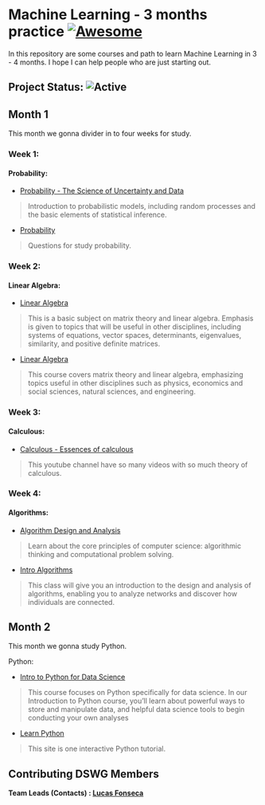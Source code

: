 
# Machine Learning - 3 months practice [![Awesome](https://cdn.rawgit.com/sindresorhus/awesome/d7305f38d29fed78fa85652e3a63e154dd8e8829/media/badge.svg)](https://github.com/sindresorhus/awesome#readme)
   
In this repository are some courses and path to learn Machine Learning in 3 - 4 months. I hope I can help people who are just starting out. 

## Project Status: ![Active](https://img.shields.io/github/last-commit/lucasfonmiranda/machine-learning-path])

## Month 1

This month we gonna divider in to four weeks for study.

  

### Week 1:
#### Probability:

* [Probability - The Science of Uncertainty and Data](https://www.edx.org/course/probability-the-science-of-uncertainty-and-data)
> Introduction to probabilistic models, including random processes and the basic elements of statistical inference.
* [Probability](https://www.khanacademy.org/math/statistics-probability/probability-library)
> Questions for study probability.

### Week 2:
#### Linear Algebra:

* [Linear Algebra]([https://ocw.mit.edu/courses/mathematics/18-06-linear-algebra-spring-2010/])
>This is a basic subject on matrix theory and linear algebra. Emphasis is given to topics that will be useful in other disciplines, including systems of equations, vector spaces, determinants, eigenvalues, similarity, and positive definite matrices.
* [Linear Algebra](https://ocw.mit.edu/courses/mathematics/18-06sc-linear-algebra-fall-2011/)
>This course covers matrix theory and linear algebra, emphasizing topics useful in other disciplines such as physics, economics and social sciences, natural sciences, and engineering. 

### Week 3:
#### Calculous:

* [Calculous - Essences of calculous]([https://www.youtube.com/playlist?list=PLZHQObOWTQDMsr9K-rj53DwVRMYO3t5Yr])
> This youtube channel have so many videos with so much theory of calculous.

### Week 4:
#### Algorithms:

* [Algorithm Design and Analysis]([https://www.edx.org/course/algorithm-design-and-analysis])
>Learn about the core principles of computer science: algorithmic thinking and computational problem solving.
* [Intro Algorithms]([https://www.udacity.com/course/intro-to-algorithms--cs215])
>This class will give you an introduction to the design and analysis of algorithms, enabling you to analyze networks and discover how individuals are connected.

## Month 2

This month we gonna study Python.

Python:
* [Intro to Python for Data Science]([https://www.datacamp.com/courses/intro-to-python-for-data-science?utm_source=learnpython_com&utm_campaign=learnpython_tutorials])
> This course focuses on Python specifically for data science. In our Introduction to Python course, you’ll learn about powerful ways to store and manipulate data, and helpful data science tools to begin conducting your own analyses
* [Learn Python]([https://www.learnpython.org/](https://www.learnpython.org/))
> This site is one interactive Python tutorial.

## Contributing DSWG Members

**Team Leads (Contacts) : [Lucas Fonseca](https://github.com/lucasfonmiranda)**